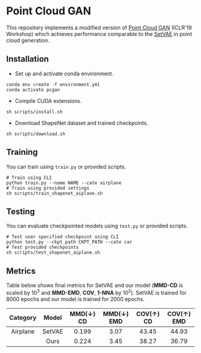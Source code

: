 # Point Cloud GAN
This repository implements a modified version of [Point Cloud GAN](https://github.com/chunliangli/Point-Cloud-GAN) (ICLR'19 Workshop) which achieves performance comparable to the [SetVAE](https://github.com/jw9730/setvae) in point cloud generation.

## Installation
* Set up and activate conda environment.

```shell
conda env create -f environment.yml
conda activate pcgan
```

* Compile CUDA extensions.

```shell
sh scripts/install.sh
```

* Download ShapeNet dataset and trained checkpoints.

```shell
sh scripts/download.sh
```

## Training
You can train using `train.py` or provided scripts.

```shell
# Train using CLI
python train.py --name NAME --cate airplane
# Train using provided settings
sh scripts/train_shapenet_aiplane.sh
```

## Testing
You can evaluate checkpointed models using `test.py` or provided scripts.

```shell
# Test user specified checkpoint using CLI
python test.py --ckpt_path CKPT_PATH --cate car
# Test provided checkpoints
sh scripts/test_shapenet_aiplane.sh
```

## Metrics
Table below shows final metrics for SetVAE and our model (**MMD-CD** is scaled by 10<sup>3</sup> and **MMD-EMD**, **COV**, **1-NNA** by 10<sup>2</sup>). SetVAE is trained for 8000 epochs and our model is trained for 2000 epochs.

| Category  | Model | MMD(↓) CD | MMD(↓) EMD | COV(↑) CD | COV(↑) EMD |
| :---: | :---: | :---: | :---: | :---: | :---: | 
| Airplane | SetVAE | 0.199 | 3.07 | 43.45 | 44.93 |
|  | Ours     | 0.224 | 3.45 | 38.27 | 36.79 |

